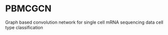 # PBMCGCN
Graph based convolution network for single cell mRNA sequencing data cell type classification

